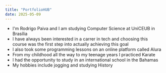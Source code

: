 ```yaml
---
title: "PortfolioHUB"
date: 2025-05-09
---
```

+ I'm Rodrigo Paiva and I am studying Computer Science at UniCEUB in Brasília
+ I have always been interested in a carrer in tech and choosing this course was the first step into actually achieving this goal
+ I also took some programming lessons on an online platform called Alura
+ From my childhood all the way to my teenage years I practiced Karate
+ I had the opportunity to study in an international school in the Bahamas
+ My hobbies include jogging and studying History
